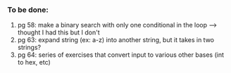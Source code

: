 ### To be done:
1.  pg 58: make a binary search with only one conditional in the loop --> thought I had this but I don't
2.  pg 63: expand string (ex: a-z) into another string, but it takes in two strings?
3.  pg 64: series of exercises that convert input to various other bases (int to hex, etc)
